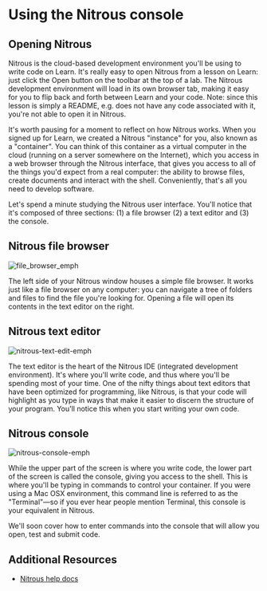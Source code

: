 # Using the Nitrous console

## Opening Nitrous

Nitrous is the cloud-based development environment you'll be using to write code on Learn. It's really easy to open Nitrous from a lesson on Learn: just click the Open button on the toolbar at the top of a lab. The Nitrous development environment will load in its own browser tab, making it easy for you to flip back and forth between Learn and your code. Note: since this lesson is simply a README, e.g. does not have any code associated with it, you're not able to open it in Nitrous.

It's worth pausing for a moment to reflect on how Nitrous works. When you signed up for Learn, we created a Nitrous "instance" for you, also known as a "container". You can think of this container as a virtual computer in the cloud (running on a server somewhere on the Internet), which you access in a web browser through the Nitrous interface, that gives you access to all of the things you'd expect from a real computer: the ability to browse files, create documents and interact with the shell. Conveniently, that's all you need to develop software. 

Let's spend a minute studying the Nitrous user interface. You'll notice that it's composed of three sections: (1) a file browser (2) a text editor and (3) the console. 

## Nitrous file browser

![file_browser_emph](https://curriculum-content.s3.amazonaws.com/learn-ver/nitrous_file_browser_emphasis.png)

The left side of your Nitrous window houses a simple file browser. It works just like a file browser on any computer: you can navigate a tree of folders and files to find the file you're looking for. Opening a file will open its contents in the text editor on the right.

## Nitrous text editor 

![nitrous-text-edit-emph](https://curriculum-content.s3.amazonaws.com/learn-ver/nitrous_text_editor_emphasis.png)

The text editor is the heart of the Nitrous IDE (integrated development environment). It's where you'll write code, and thus where you'll be spending most of your time. One of the nifty things about text editors that have been optimized for programming, like Nitrous, is that your code will highlight as you type in ways that make it easier to discern the structure of your program. You'll notice this when you start writing your own code.  

## Nitrous console

![nitrous-console-emph](https://curriculum-content.s3.amazonaws.com/learn-ver/nitrous_console_emphasis.png)

While the upper part of the screen is where you write code, the lower part of the screen is called the console, giving you access to the shell. This is where you'll be typing in commands to control your container. If you were using a Mac OSX environment, this command line is referred to as the "Terminal"—so if you ever hear people mention Terminal, this console is your equivalent in Nitrous. 

We'll soon cover how to enter commands into the console that will allow you open, test and submit code. 

## Additional Resources
- [Nitrous help docs](https://community.nitrous.io/docs)
